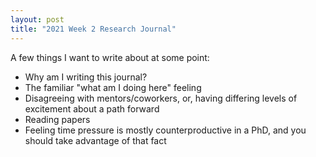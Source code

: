 ```yaml
---
layout: post
title: "2021 Week 2 Research Journal" 
---
```


A few things I want to write about at some point:
- Why am I writing this journal?
- The familiar "what am I doing here" feeling
- Disagreeing with mentors/coworkers, or, having differing levels of excitement about a path forward
- Reading papers
- Feeling time pressure is mostly counterproductive in a PhD, and you should take advantage of that fact